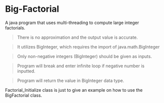 # Big-Factorial

A java program that uses multi-threading to compute large integer factorials.

> There is no approximation and the output value is accurate.

> It utilizes BigInteger, which requires the import of java.math.BigInteger

> Only non-negative integers (BigInteger) should be given as inputs.

> Program will break and enter infinite loop if negative number is inputted.

> Program will return the value in BigInteger data type.

Factorial_Initialize class is just to give an example on how to use the BigFactorial class.

